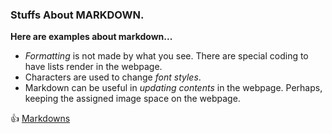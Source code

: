 ### **Stuffs About MARKDOWN.**

**Here are examples about markdown...**

* *Formatting* is not made by what you see. There are special coding to have lists render in the webpage.
* Characters are used to change *font styles*.
* Markdown can be useful in *updating contents* in the webpage. Perhaps, keeping the assigned image space on the webpage.

👍  [Markdowns](class1.md)
